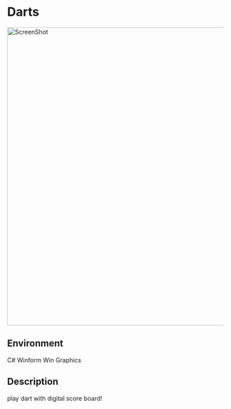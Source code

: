 # Darts
<img width="694" alt="ScreenShot" src="https://github.com/huejp21/Darts/assets/41492287/4eeaaa13-162e-49c8-bd6a-c04436b1ecac">

## Environment
C#
Winform
Win Graphics

## Description
play dart with digital score board!
